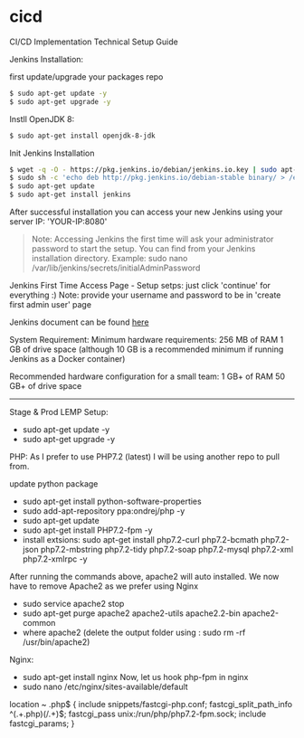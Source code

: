 # cicd
CI/CD Implementation Technical Setup Guide

Jenkins Installation:

first update/upgrade your packages repo
```sh
$ sudo apt-get update -y
$ sudo apt-get upgrade -y
```

Instll OpenJDK 8:
```sh
$ sudo apt-get install openjdk-8-jdk
```

Init Jenkins Installation
```sh
$ wget -q -O - https://pkg.jenkins.io/debian/jenkins.io.key | sudo apt-key add -
$ sudo sh -c 'echo deb http://pkg.jenkins.io/debian-stable binary/ > /etc/apt/sources.list.d/jenkins.list'
$ sudo apt-get update
$ sudo apt-get install jenkins
```

After successful installation you can access your new Jenkins using your server IP: 'YOUR-IP:8080'

> Note: 
> Accessing Jenkins the first time will ask your administrator password to start the setup.
> You can find from your Jenkins installation directory.
> Example: sudo nano /var/lib/jenkins/secrets/initialAdminPassword

Jenkins First Time Access Page - Setup setps:
just click 'continue' for everything :)
Note: provide your username and password to be in 'create first admin user' page


Jenkins document can be found [here](https://jenkins.io/doc/book/installing)


System Requirement:
Minimum hardware requirements:
	256 MB of RAM
	1 GB of drive space (although 10 GB is a recommended minimum if running Jenkins as a Docker container)

Recommended hardware configuration for a small team:
	1 GB+ of RAM
	50 GB+ of drive space

---------------------------------------



Stage & Prod LEMP Setup:
- sudo apt-get update -y
- sudo apt-get upgrade -y

PHP:
As I prefer to use PHP7.2 (latest) I will be using another repo to pull from.

update python package
- sudo apt-get install python-software-properties
- sudo add-apt-repository ppa:ondrej/php -y
- sudo apt-get update
- sudo apt-get install PHP7.2-fpm -y
- install extsions:  sudo apt-get install php7.2-curl php7.2-bcmath php7.2-json php7.2-mbstring php7.2-tidy php7.2-soap php7.2-mysql php7.2-xml php7.2-xmlrpc -y

After running the commands above, apache2 will auto installed. We now have to remove Apache2 as we prefer using Nginx
- sudo service apache2 stop
- sudo apt-get purge apache2 apache2-utils apache2.2-bin apache2-common
- where apache2 (delete the output folder using : sudo rm -rf /usr/bin/apache2)

Nginx: 
- sudo apt-get install nginx
Now, let us hook php-fpm in nginx
- sudo nano /etc/nginx/sites-available/default 

location ~ \.php$ {
    include snippets/fastcgi-php.conf;
    fastcgi_split_path_info ^(.+\.php)(/.+)$;
    fastcgi_pass unix:/run/php/php7.2-fpm.sock;
    include fastcgi_params;
}
